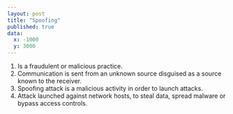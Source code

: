 ```yaml
---
layout: post
title: "Spoofing"
published: true
data:
  x: -1000
  y: 3000
---
```


1. Is a fraudulent or malicious practice.
2. Communication is sent from an unknown source disguised as a source known to the receiver.
3. Spoofing attack is a malicious activity in order to launch attacks. 
4. Attack launched against network hosts, to steal data, spread malware or bypass access controls.

